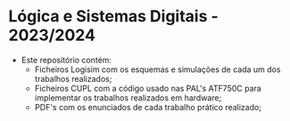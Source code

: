 # Lógica e Sistemas Digitais - 2023/2024


- Este repositório contém:
  - Ficheiros Logisim com os esquemas e simulações de cada um dos trabalhos realizados;
  - Ficheiros CUPL com a código usado nas PAL's ATF750C para implementar os trabalhos realizados em hardware;
  - PDF's com os enunciados de cada trabalho prático realizado;
